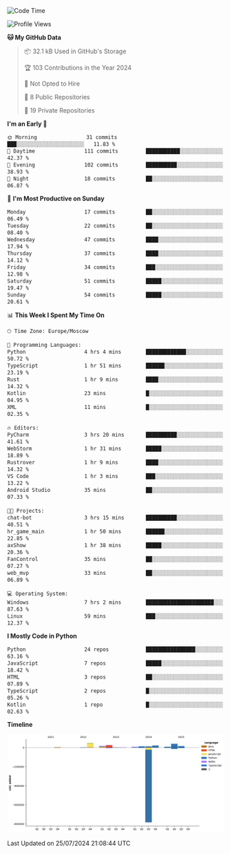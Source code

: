 <!--START_SECTION:waka-->
![Code Time](http://img.shields.io/badge/Code%20Time-417%20hrs%2017%20mins-blue)

![Profile Views](http://img.shields.io/badge/Profile%20Views-2-blue)

**🐱 My GitHub Data** 

> 📦 32.1 kB Used in GitHub's Storage 
 > 
> 🏆 103 Contributions in the Year 2024
 > 
> 🚫 Not Opted to Hire
 > 
> 📜 8 Public Repositories 
 > 
> 🔑 19 Private Repositories 
 > 
**I'm an Early 🐤** 

```text
🌞 Morning                31 commits          ███░░░░░░░░░░░░░░░░░░░░░░   11.83 % 
🌆 Daytime                111 commits         ███████████░░░░░░░░░░░░░░   42.37 % 
🌃 Evening                102 commits         ██████████░░░░░░░░░░░░░░░   38.93 % 
🌙 Night                  18 commits          ██░░░░░░░░░░░░░░░░░░░░░░░   06.87 % 
```
📅 **I'm Most Productive on Sunday** 

```text
Monday                   17 commits          ██░░░░░░░░░░░░░░░░░░░░░░░   06.49 % 
Tuesday                  22 commits          ██░░░░░░░░░░░░░░░░░░░░░░░   08.40 % 
Wednesday                47 commits          ████░░░░░░░░░░░░░░░░░░░░░   17.94 % 
Thursday                 37 commits          ████░░░░░░░░░░░░░░░░░░░░░   14.12 % 
Friday                   34 commits          ███░░░░░░░░░░░░░░░░░░░░░░   12.98 % 
Saturday                 51 commits          █████░░░░░░░░░░░░░░░░░░░░   19.47 % 
Sunday                   54 commits          █████░░░░░░░░░░░░░░░░░░░░   20.61 % 
```


📊 **This Week I Spent My Time On** 

```text
🕑︎ Time Zone: Europe/Moscow

💬 Programming Languages: 
Python                   4 hrs 4 mins        █████████████░░░░░░░░░░░░   50.72 % 
TypeScript               1 hr 51 mins        ██████░░░░░░░░░░░░░░░░░░░   23.19 % 
Rust                     1 hr 9 mins         ████░░░░░░░░░░░░░░░░░░░░░   14.32 % 
Kotlin                   23 mins             █░░░░░░░░░░░░░░░░░░░░░░░░   04.95 % 
XML                      11 mins             █░░░░░░░░░░░░░░░░░░░░░░░░   02.35 % 

🔥 Editors: 
PyCharm                  3 hrs 20 mins       ██████████░░░░░░░░░░░░░░░   41.61 % 
WebStorm                 1 hr 31 mins        █████░░░░░░░░░░░░░░░░░░░░   18.89 % 
Rustrover                1 hr 9 mins         ████░░░░░░░░░░░░░░░░░░░░░   14.32 % 
VS Code                  1 hr 3 mins         ███░░░░░░░░░░░░░░░░░░░░░░   13.22 % 
Android Studio           35 mins             ██░░░░░░░░░░░░░░░░░░░░░░░   07.33 % 

🐱‍💻 Projects: 
chat-bot                 3 hrs 15 mins       ██████████░░░░░░░░░░░░░░░   40.51 % 
hr_game_main             1 hr 50 mins        ██████░░░░░░░░░░░░░░░░░░░   22.85 % 
axShow                   1 hr 38 mins        █████░░░░░░░░░░░░░░░░░░░░   20.36 % 
FanControl               35 mins             ██░░░░░░░░░░░░░░░░░░░░░░░   07.27 % 
web_mvp                  33 mins             ██░░░░░░░░░░░░░░░░░░░░░░░   06.89 % 

💻 Operating System: 
Windows                  7 hrs 2 mins        ██████████████████████░░░   87.63 % 
Linux                    59 mins             ███░░░░░░░░░░░░░░░░░░░░░░   12.37 % 
```

**I Mostly Code in Python** 

```text
Python                   24 repos            ████████████████░░░░░░░░░   63.16 % 
JavaScript               7 repos             █████░░░░░░░░░░░░░░░░░░░░   18.42 % 
HTML                     3 repos             ██░░░░░░░░░░░░░░░░░░░░░░░   07.89 % 
TypeScript               2 repos             █░░░░░░░░░░░░░░░░░░░░░░░░   05.26 % 
Kotlin                   1 repo              █░░░░░░░░░░░░░░░░░░░░░░░░   02.63 % 
```



**Timeline**

![Lines of Code chart](https://raw.githubusercontent.com/adlemx/adlemx/main/assets/bar_graph.png)


 Last Updated on 25/07/2024 21:08:44 UTC
<!--END_SECTION:waka-->
